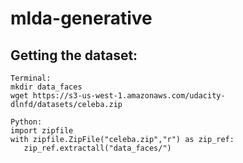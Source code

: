 # mlda-generative

## Getting the dataset:
```
Terminal:
mkdir data_faces
wget https://s3-us-west-1.amazonaws.com/udacity-dlnfd/datasets/celeba.zip

Python:
import zipfile
with zipfile.ZipFile("celeba.zip","r") as zip_ref:
   zip_ref.extractall("data_faces/")
```